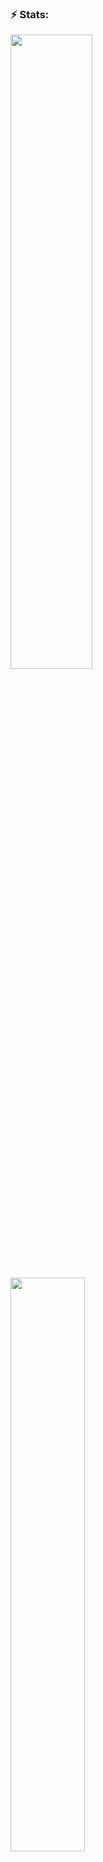 ### ⚡ Stats:
<p>
<img width="51%"  src="https://github.r2v.ch/codewars?user=KubrickRubrik&name=true&top_languages=true&stroke=%23b362ff&theme=nightowl" />
<img width="48.5%"   src="https://github-profile-summary-cards.vercel.app/api/cards/stats?username=KubrickRubrik&theme=nightowl" />
</p>

<img width="199%" height = 300  src="http://github-profile-summary-cards.vercel.app/api/cards/profile-details?username=KubrickRubrik&theme=nightowl" />

<!-- ![](http://github-profile-summary-cards.vercel.app/api/cards/profile-details?username=KubrickRubrik&theme=nightowl) -->



<!-- Here are some ideas to get you started:

- 🔭 I’m currently working on ...
- 🌱 I’m currently learning ...
- 👯 I’m looking to collaborate on ...
- 🤔 I’m looking for help with ...
- 💬 Ask me about ...
- 📫 How to reach me: ...
- 😄 Pronouns: ...
-  Fun fact: ...
 -->
